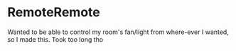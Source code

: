 # RemoteRemote
Wanted to be able to control my room's fan/light from where-ever I wanted, so I made this. Took too long tho
